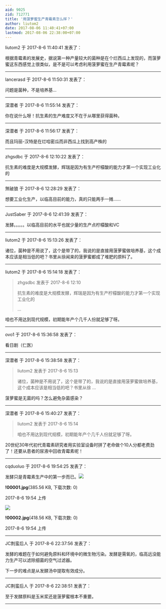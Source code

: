 ```yaml
---
aid: 9025
zid: 712771
title: '用菠萝蜜生产青霉素怎么样？'
author: liutom2
date: 2017-08-06 11:40:41+07:00
lastmod: 2017-08-06 22:38:00+07:00
---
```


liutom2 于 2017-8-6 11:40:41 发表了：

根据青霉素的发展史，据说第一种产量较大的菌种是在个烂西瓜上发现的，而菠萝蜜这东西感觉上很类似，是不是可以考虑利用菠萝蜜在生产青霉素呢？

---------

lancerasd 于 2017-8-6 11:50:31 发表了：

问题是菌种，不是培养基...

---------

深潜者 于 2017-8-6 11:55:14 发表了：

你在说什么呀！抗生素的生产难度又不在于从哪里获得菌种。

---------

深潜者 于 2017-8-6 11:56:17 发表了：

而且玛丽-汉特是在烂哈密瓜而非西瓜上找到高产株的

---------

zhgsdbc 于 2017-8-6 12:10:22 发表了：

抗生素的难度是大规模发酵，辉瑞是因为有生产柠檬酸的能力才第一个实现工业化的

---------

煞破狼 于 2017-8-6 12:28:29 发表了：

想要工业化生产，以临高目前的能力，真的只能两手一摊……

---------

JustSaber 于 2017-8-6 12:41:39 发表了：

发酵。。。。。以临高目前的水平也就少量的生产点柠檬酸和VC

---------

liutom2 于 2017-8-6 15:13:26 发表了：

诸位，菌种是不用说了，这个是带了的，我说的是直接用菠萝蜜做培养基，这个成本应该是相当低的吧？书里从徐闻来的菠萝蜜都成了堆肥的原料了。

---------

liutom2 于 2017-8-6 15:14:18 发表了：

> zhgsdbc 发表于 2017-8-6 12:10
> 
> 抗生素的难度是大规模发酵，辉瑞是因为有生产柠檬酸的能力才第一个实现工业化的
> 
> ...



咱也不用达到现代规模，初期能年产个几千人份就足够了呀。

---------

ovo1 于 2017-8-6 15:36:58 发表了：

看日剧（仁医）

---------

深潜者 于 2017-8-6 15:38:58 发表了：

> liutom2 发表于 2017-8-6 15:13
> 
> 诸位，菌种是不用说了，这个是带了的，我说的是直接用菠萝蜜做培养基，这个成本应该是相当低的吧？书里从徐 ...



菠萝蜜是无菌的吗？怎么避免杂菌感染？

---------

深潜者 于 2017-8-6 15:40:27 发表了：

> liutom2 发表于 2017-8-6 15:14
> 
> 咱也不用达到现代规模，初期能年产个几千人份就足够了呀。



20世纪30年代初代青霉素研究者用实验室设备时拼了老命做个10人分都老费劲了！还要从患者的尿液中回收青霉素呢！

---------

cqduoluo 于 2017-8-6 19:54:25 发表了：

发酵只是青霉素生产中的第一步而已。![](https://cdn.jsdelivr.net/gh/lzjluzijie/beichao@main/static/img/195418s9sm3h7oo9iibtys.jpg)



**!00001.jpg**(385.56 KB, 下载次数: 0)



2017-8-6 19:54 上传



![](https://cdn.jsdelivr.net/gh/lzjluzijie/beichao@main/static/img/195420k368f38rau3ful91.jpg)



**!00002.jpg**(418.56 KB, 下载次数: 0)



2017-8-6 19:54 上传

---------

JC荆蛮后人 于 2017-8-6 22:37:56 发表了：

发酵的难题在于如何避免原料和环境中的微生物污染。发酵是需氧的，临高远没能力生产可以滤除细菌的空气过滤器。

下一步的难点是从发酵汤中提取有效成分。

---------

JC荆蛮后人 于 2017-8-6 22:38:51 发表了：

至于发酵原料是玉米浆还是菠萝蜜根本不重要。

---------

